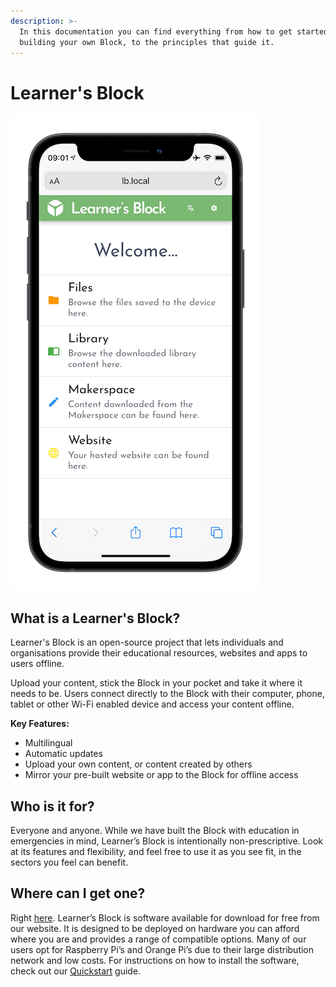```yaml
---
description: >-
  In this documentation you can find everything from how to get started with
  building your own Block, to the principles that guide it.
---
```


# Learner's Block

![](.gitbook/assets/lb-phone-mockup.png)

## What is a Learner's Block?

Learner's Block is an open-source project that lets individuals and organisations provide their educational resources, websites and apps to users offline.

Upload your content, stick the Block in your pocket and take it where it needs to be. Users connect directly to the Block with their computer, phone, tablet or other Wi-Fi enabled device and access your content offline.&#x20;

**Key Features:**&#x20;

* Multilingual
* Automatic updates
* Upload your own content, or content created by others
* Mirror your pre-built website or app to the Block for offline access

## Who is it for?

Everyone and anyone. While we have built the Block with education in emergencies in mind, Learner’s Block is intentionally non-prescriptive. Look at its features and flexibility, and feel free to use it as you see fit, in the sectors you feel can benefit.&#x20;

## Where can I get one?

Right [here](https://downloads.learnersblock.org). Learner’s Block is software available for download for free from our website. It is designed to be deployed on hardware you can afford where you are and provides a range of compatible options. Many of our users opt for Raspberry Pi’s and Orange Pi’s due to their large distribution network and low costs. For instructions on how to install the software, check out our [Quickstart](how-to-build-one/quickstart/) guide.&#x20;
